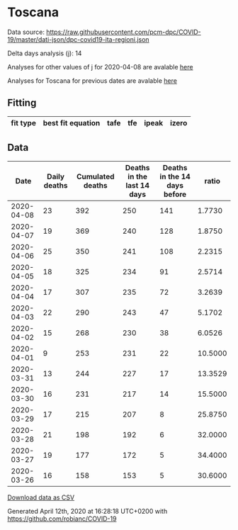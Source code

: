 # Toscana

Data source: https://raw.githubusercontent.com/pcm-dpc/COVID-19/master/dati-json/dpc-covid19-ita-regioni.json

Delta days analysis (j): 14

Analyses for other values of j for 2020-04-08 are avalable [here](../README.md)

Analyses for Toscana for previous dates are avalable [here](../../README.md)

## Fitting 
|fit type|best fit equation|tafe|tfe|ipeak|izero|
|-------|-----|--------|------|---|---|

## Data
|Date|Daily deaths|Cumulated deaths|Deaths in the last 14 days|Deaths in the 14 days before|ratio|
|----|----------|-----------|-------|--------------------|-----|
|2020-04-08|23|392|250|141|1.7730|
|2020-04-07|19|369|240|128|1.8750|
|2020-04-06|25|350|241|108|2.2315|
|2020-04-05|18|325|234|91|2.5714|
|2020-04-04|17|307|235|72|3.2639|
|2020-04-03|22|290|243|47|5.1702|
|2020-04-02|15|268|230|38|6.0526|
|2020-04-01|9|253|231|22|10.5000|
|2020-03-31|13|244|227|17|13.3529|
|2020-03-30|16|231|217|14|15.5000|
|2020-03-29|17|215|207|8|25.8750|
|2020-03-28|21|198|192|6|32.0000|
|2020-03-27|19|177|172|5|34.4000|
|2020-03-26|16|158|153|5|30.6000|

[Download data as CSV](COVID-19_toscana_j14_2020-04-08.csv)

Generated April 12th, 2020 at 16:28:18 UTC+0200 with https://github.com/robianc/COVID-19
